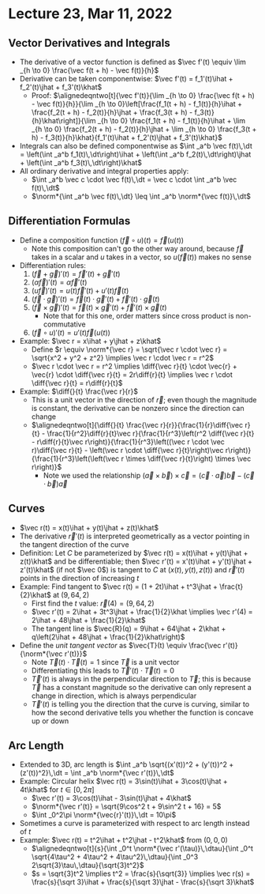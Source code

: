 # Lecture 23, Mar 11, 2022

## Vector Derivatives and Integrals

* The derivative of a vector function is defined as $\vec f'(t) \equiv \lim _{h \to 0} \frac{\vec f(t + h) - \vec f(t)}{h}$
* Derivative can be taken componentwise: $\vec f'(t) = f_1'(t)\ihat + f_2'(t)\jhat + f_3'(t)\khat$
	* Proof: $\alignedeqntwo[t]{\vec f'(t)}{\lim _{h \to 0} \frac{\vec f(t + h) - \vec f(t)}{h}}{\lim _{h \to 0}\left[\frac{f_1(t + h) - f_1(t)}{h}\ihat + \frac{f_2(t + h) - f_2(t)}{h}\jhat + \frac{f_3(t + h) - f_3(t)}{h}\khat\right]}{\lim _{h \to 0} \frac{f_1(t + h) - f_1(t)}{h}\ihat + \lim _{h \to 0} \frac{f_2(t + h) - f_2(t)}{h}\jhat + \lim _{h \to 0} \frac{f_3(t + h) - f_3(t)}{h}\khat}{f_1'(t)\ihat + f_2'(t)\jhat + f_3'(t)\khat}$
* Integrals can also be defined componentwise as $\int _a^b \vec f(t)\,\dt = \left(\int _a^b f_1(t)\,\dt\right)\ihat + \left(\int _a^b f_2(t)\,\dt\right)\jhat + \left(\int _a^b f_3(t)\,\dt\right)\khat$
* All ordinary derivative and integral properties apply:
	* $\int _a^b \vec c \cdot \vec f(t)\,\dt = \vec c \cdot \int _a^b \vec f(t)\,\dt$
	* $\norm*{\int _a^b \vec f(t)\,\dt} \leq \int _a^b \norm*{\vec f(t)}\,\dt$

## Differentiation Formulas

* Define a composition function $(\vec f \circ u)(t) = \vec f(u(t))$
	* Note this composition can't go the other way around, because $\vec f$ takes in a scalar and $u$ takes in a vector, so $u(\vec f(t))$ makes no sense
* Differentiation rules:
	1. $(\vec f + \vec g)'(t) = \vec f'(t) + \vec g'(t)$
	2. $(\alpha \vec f)'(t) = \alpha \vec f'(t)$
	3. $(u\vec f)'(t) = u(t)\vec f'(t) + u'(t)\vec f(t)$
	4. $(\vec f \cdot \vec g)'(t) = \vec f(t) \cdot \vec g'(t) + \vec f'(t) \cdot \vec g(t)$
	5. $(\vec f \times \vec g)'(t) = \vec f(t) \times \vec g'(t) + \vec f'(t) \times \vec g(t)$
		* Note that for this one, order matters since cross product is non-commutative
	6. $(\vec f \circ u)'(t) = u'(t)\vec f(u(t))$
* Example: $\vec r = x\ihat + y\jhat + z\khat$
	* Define $r \equiv \norm*{\vec r} = \sqrt{\vec r \cdot \vec r} = \sqrt{x^2 + y^2 + z^2} \implies \vec r \cdot \vec r = r^2$
	* $\vec r \cdot \vec r = r^2 \implies \diff{\vec r}{t} \cdot \vec{r} + \vec{r} \cdot \diff{\vec r}{t} = 2r\diff{r}{t} \implies \vec r \cdot \diff{\vec r}{t} = r\diff{r}{t}$
* Example: $\diff{}{t} \frac{\vec r}{r}$
	* This is a unit vector in the direction of $\vec r$; even though the magnitude is constant, the derivative can be nonzero since the direction can change
	* $\alignedeqntwo[t]{\diff{}{t} \frac{\vec r}{r}}{\frac{1}{r}\diff{\vec r}{t} - \frac{1}{r^2}\diff{r}{t}\vec r}{\frac{1}{r^3}\left(r^2 \diff{\vec r}{t} - r\diff{r}{t}\vec r\right)}{\frac{1}{r^3}\left((\vec r \cdot \vec r)\diff{\vec r}{t} - \left(\vec r \cdot \diff{\vec r}{t}\right)\vec r\right)}{\frac{1}{r^3}\left(\left(\vec r \times \diff{\vec r}{t}\right) \times \vec r\right)}$
		* Note we used the relationship $(\vec a \times \vec b) \times \vec c = (\vec c \cdot \vec a)\vec b - (\vec c \cdot \vec b)\vec a$

## Curves

* $\vec r(t) = x(t)\ihat + y(t)\jhat + z(t)\khat$
* The derivative $\vec r'(t)$ is interpreted geometrically as a vector pointing in the tangent direction of the curve
* Definition: Let $C$ be parameterized by $\vec r(t) = x(t)\ihat + y(t)\jhat + z(t)\khat$ and be differentiable; then $\vec r'(t) = x'(t)\ihat + y'(t)\jhat + z'(t)\khat$ (if not $\vec 0$) is tangent to $C$ at $(x(t), y(t), z(t))$ and $\vec r'(t)$ points in the direction of increasing $t$
* Example: Find tangent to $\vec r(t) = (1 + 2t)\ihat + t^3\jhat + \frac{t}{2}\khat$ at $(9, 64, 2)$
	* First find the $t$ value: $\vec{r}(4) = (9, 64, 2)$
	* $\vec r'(t) = 2\ihat + 3t^3\jhat + \frac{1}{2}\khat \implies \vec r'(4) = 2\ihat + 48\jhat + \frac{1}{2}\khat$
	* The tangent line is $\vec{R}(q) = 9\ihat + 64\jhat + 2\khat + q\left(2\ihat + 48\jhat + \frac{1}{2}\khat\right)$
* Define the *unit tangent vector* as $\vec{T}(t) \equiv \frac{\vec r'(t)}{\norm*{\vec r'(t)}}$
	* Note $\vec T(t) \cdot \vec T(t) = 1$ since $\vec T$ is a unit vector
	* Differentiating this leads to $\vec T'(t) \cdot \vec T(t) = 0$
	* $\vec T'(t)$ is always in the perpendicular direction to $\vec T$; this is because $\vec T$ has a constant magnitude so the derivative can only represent a change in direction, which is always perpendicular
	* $\vec T'(t)$ is telling you the direction that the curve is curving, similar to how the second derivative tells you whether the function is concave up or down

## Arc Length

* Extended to 3D, arc length is $\int _a^b \sqrt{(x'(t))^2 + (y'(t))^2 + (z'(t))^2}\,\dt = \int _a^b \norm*{\vec r'(t)}\,\dt$
* Example: Circular helix $\vec r(t) = 3\sin(t)\ihat + 3\cos(t)\jhat + 4t\khat$ for $t \in [0, 2\pi]$
	* $\vec r'(t) = 3\cos(t)\ihat - 3\sin(t)\jhat + 4\khat$
	* $\norm*{\vec r'(t)} = \sqrt{9\cos^2 t + 9\sin^2 t + 16} = 5$
	* $\int _0^2\pi \norm*{\vec{r}'(t)}\,\dt = 10\pi$
* Sometimes a curve is parameterized with respect to arc length instead of $t$
* Example: $\vec r(t) = t^2\ihat + t^2\jhat - t^2\khat$ from $(0, 0, 0)$
	* $\alignedeqntwo[t]{s}{\int _0^t \norm*{\vec r'(\tau)}\,\dtau}{\int _0^t \sqrt{4\tau^2 + 4\tau^2 + 4\tau^2}\,\dtau}{\int _0^3 2\sqrt{3}\tau\,\dtau}{\sqrt{3}t^2}$
	* $s = \sqrt{3}t^2 \implies t^2 = \frac{s}{\sqrt{3}} \implies \vec r(s) = \frac{s}{\sqrt 3}\ihat + \frac{s}{\sqrt 3}\jhat - \frac{s}{\sqrt 3}\khat$

